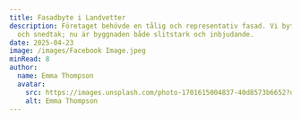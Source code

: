 ```yaml
---
title: Fasadbyte i Landvetter
description: Företaget behövde en tålig och representativ fasad. Vi bytte panel
  och snedtak; nu är byggnaden både slitstark och inbjudande.
date: 2025-04-23
image: /images/Facebook Image.jpeg
minRead: 8
author:
  name: Emma Thompson
  avatar:
    src: https://images.unsplash.com/photo-1701615004837-40d8573b6652?q=80&w=1480&auto=format&fit=crop&ixlib=rb-4.0.3&ixid=M3wxMjA3fDB8MHxwaG90by1wYWdlfHx8fGVufDB8fHx8fA%3D%3D
    alt: Emma Thompson
---
```

